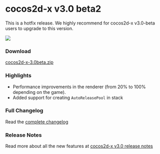 # cocos2d-x v3.0 beta2

This is a hotfix release. We highly recommend for cocos2d-x v3.0-beta users to upgrade to this version.

<img src="https://lh3.googleusercontent.com/-glwwzmFyUmk/UQgPnlx40uI/AAAAAAAArzg/WPRW10kkecM/s800/cocos2d-x-logo.png">

### Download

[cocos2d-x-3.0beta.zip](http://cdn.cocos2d-x.org/cocos2d-x-3.0beta2.zip)

### Highlights

* Performance improvements in the renderer (from 20% to 100% depending on the game).
* Added support for creating `AutoReleasePool` in stack


### Full Changelog

Read the [complete changelog](https://github.com/cocos2d/cocos2d-x/blob/cocos2d-x-3.0beta2/CHANGELOG)


### Release Notes

Read more about all the new features at [cocos2d-x v3.0 release notes](https://github.com/cocos2d/cocos2d-x/blob/develop/docs/RELEASE_NOTES.md)

